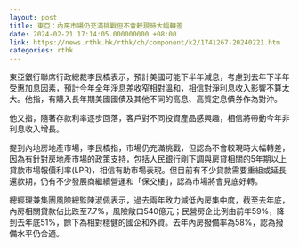 ```yaml
---
layout: post
title: 東亞：內房市場仍充滿挑戰但不會較現時大幅轉差
date: 2024-02-21 17:14:05.000000000 +08:00
link: https://news.rthk.hk/rthk/ch/component/k2/1741267-20240221.htm
categories: rthk
---
```


東亞銀行聯席行政總裁李民橋表示，預計美國可能下半年減息，考慮到去年下半年受惠加息因素，預計今年全年淨息差收窄相對溫和，相信對淨利息收入影響不算太大。他指，有購入長年期美國國債及其他不同的高息、高質定息債券作為對沖。

他又指，隨著存款利率逐步回落，客戶對不同投資產品感興趣，相信將帶動今年非利息收入增長。

提到內地房地產市場，李民橋指，市場仍充滿挑戰，但認為不會較現時大幅轉差，因為有針對房地產市場的政策支持，包括人民銀行剛下調與房貸相關的5年期以上貸款市場報價利率(LPR)，相信有助市場表現。但目前有不少貸款需要重組或延長還款期，仍有不少發展商繼續營運和「保交樓」，認為市場將會見底好轉。

總經理兼集團風險總監陳淑佩表示，過去兩年致力減低內房集中度，截至去年底，內房相關貸款佔比跌至7.7%，風險敞口540億元；民營房企比例由前年59%，降到去年底51%，餘下為相對穩健的國企和外資。去年內房撥備率為58%，認為撥備水平仍合適。

